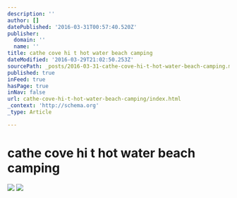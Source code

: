 ```yaml
---
description: ''
author: []
datePublished: '2016-03-31T00:57:40.520Z'
publisher:
  domain: ''
  name: ''
title: cathe cove hi t hot water beach camping
dateModified: '2016-03-29T21:02:50.253Z'
sourcePath: _posts/2016-03-31-cathe-cove-hi-t-hot-water-beach-camping.md
published: true
inFeed: true
hasPage: true
inNav: false
url: cathe-cove-hi-t-hot-water-beach-camping/index.html
_context: 'http://schema.org'
_type: Article

---
```

# cathe cove hi t hot water beach camping
![](https://the-grid-user-content.s3-us-west-2.amazonaws.com/4754ef28-ad41-4378-8452-6fe8274d015c.png)
![](https://the-grid-user-content.s3-us-west-2.amazonaws.com/ad214fdd-8685-4e1d-b313-e8efb3e1a665.png)